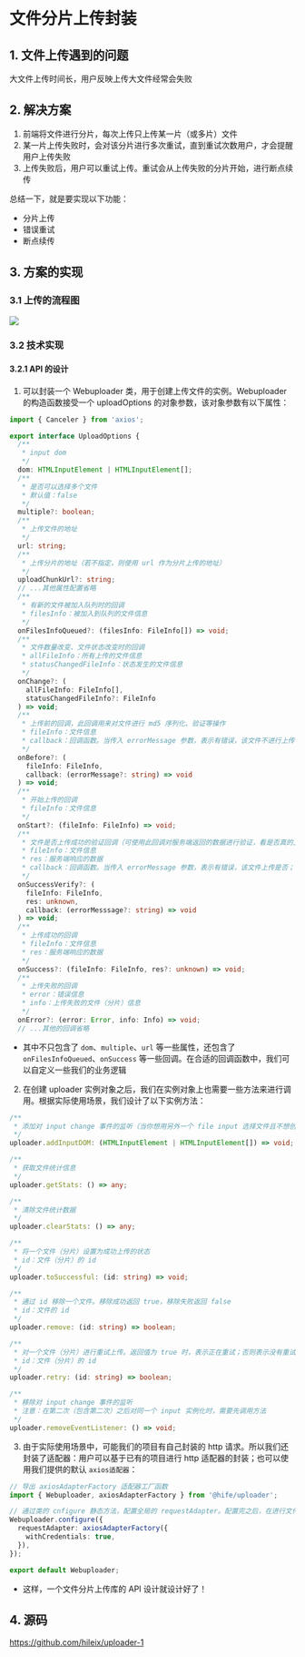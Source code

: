 # 文件分片上传封装

## 1. 文件上传遇到的问题

大文件上传时间长，用户反映上传大文件经常会失败

## 2. 解决方案

1. 前端将文件进行分片，每次上传只上传某一片（或多片）文件
2. 某一片上传失败时，会对该分片进行多次重试，直到重试次数用户，才会提醒用户上传失败
3. 上传失败后，用户可以重试上传。重试会从上传失败的分片开始，进行断点续传

总结一下，就是要实现以下功能：

- 分片上传
- 错误重试
- 断点续传

## 3. 方案的实现

### 3.1 上传的流程图

<img src="./assets/上传流程图.png">

### 3.2 技术实现

#### 3.2.1 API 的设计

1. 可以封装一个 Webuploader 类，用于创建上传文件的实例。Webuploader 的构造函数接受一个 uploadOptions 的对象参数，该对象参数有以下属性：

```typescript
import { Canceler } from 'axios';

export interface UploadOptions {
  /**
   * input dom
   */
  dom: HTMLInputElement | HTMLInputElement[];
  /**
   * 是否可以选择多个文件
   * 默认值：false
   */
  multiple?: boolean;
  /**
   * 上传文件的地址
   */
  url: string;
  /**
   * 上传分片的地址（若不指定，则使用 url 作为分片上传的地址）
   */
  uploadChunkUrl?: string;
  // ...其他属性配置省略
  /**
   * 有新的文件被加入队列时的回调
   * filesInfo：被加入到队列的文件信息
   */
  onFilesInfoQueued?: (filesInfo: FileInfo[]) => void;
  /**
   * 文件数量改变、文件状态改变时的回调
   * allFileInfo：所有上传的文件信息
   * statusChangedFileInfo：状态发生的文件信息
   */
  onChange?: (
    allFileInfo: FileInfo[],
    statusChangedFileInfo?: FileInfo
  ) => void;
  /**
   * 上传前的回调，此回调用来对文件进行 md5 序列化、验证等操作
   * fileInfo：文件信息
   * callback：回调函数。当传入 errorMessage 参数，表示有错误，该文件不进行上传；否则进行上传
   */
  onBefore?: (
    fileInfo: FileInfo,
    callback: (errorMessage?: string) => void
  ) => void;
  /**
   * 开始上传的回调
   * fileInfo：文件信息
   */
  onStart?: (fileInfo: FileInfo) => void;
  /**
   * 文件是否上传成功的验证回调（可使用此回调对服务端返回的数据进行验证，看是否真的上传成功了）
   * fileInfo：文件信息
   * res：服务端响应的数据
   * callback：回调函数。当传入 errorMessage 参数，表示有错误，该文件上传是否；否则文件上传成功
   */
  onSuccessVerify?: (
    fileInfo: FileInfo,
    res: unknown,
    callback: (errorMesssage?: string) => void
  ) => void;
  /**
   * 上传成功的回调
   * fileInfo：文件信息
   * res：服务端响应的数据
   */
  onSuccess?: (fileInfo: FileInfo, res?: unknown) => void;
  /**
   * 上传失败的回调
   * error：错误信息
   * info：上传失败的文件（分片）信息
   */
  onError?: (error: Error, info: Info) => void;
  // ...其他的回调省略
```

- 其中不只包含了 `dom`、`multiple`、`url` 等一些属性，还包含了 `onFilesInfoQueued`、`onSuccess` 等一些回调。在合适的回调函数中，我们可以自定义一些我们的业务逻辑

2. 在创建 uploader 实例对象之后，我们在实例对象上也需要一些方法来进行调用。根据实际使用场景，我们设计了以下实例方法：

```typescript
/**
 * 添加对 input change 事件的监听（当你想用另外一个 file input 选择文件且不想创建新实例时使用。此时新的 file input 选择的文件也处于原来的文件列表中）
 */
uploader.addInputDOM: (HTMLInputElement | HTMLInputElement[]) => void;

/**
 * 获取文件统计信息
 */
uploader.getStats: () => any;

/**
 * 清除文件统计数据
 */
uploader.clearStats: () => any;

/**
 * 将一个文件（分片）设置为成功上传的状态
 * id：文件（分片）的 id
 */
uploader.toSuccessful: (id: string) => void;

/**
 * 通过 id 移除一个文件。移除成功返回 true，移除失败返回 false
 * id：文件的 id
 */
uploader.remove: (id: string) => boolean;

/**
 * 对一个文件（分片）进行重试上传。返回值为 true 时，表示正在重试；否则表示没有重试次数了，不进行重试
 * id：文件（分片）的 id
 */
uploader.retry: (id: string) => boolean;

/**
 * 移除对 input change 事件的监听
 * 注意：在第二次（包含第二次）之后对同一个 input 实例化时，需要先调用方法
 */
uploader.removeEventListener: () => void;
```

3. 由于实际使用场景中，可能我们的项目有自己封装的 http 请求。所以我们还封装了适配器：用户可以基于已有的项目进行 http 适配器的封装；也可以使用我们提供的默认 `axios适配器`：

```typescript
// 导出 axiosAdapterFactory 适配器工厂函数
import { Webuploader, axiosAdapterFactory } from '@hife/uploader';

// 通过类的 cnfigure 静态方法，配置全局的 requestAdapter。配置完之后，在进行文件（分片）上传时，会使用到该适配器
Webuploader.configure({
  requestAdapter: axiosAdapterFactory({
    withCredentials: true,
  }),
});

export default Webuploader;
```

- 这样，一个文件分片上传库的 API 设计就设计好了！

## 4. 源码

https://github.com/hileix/uploader-1
